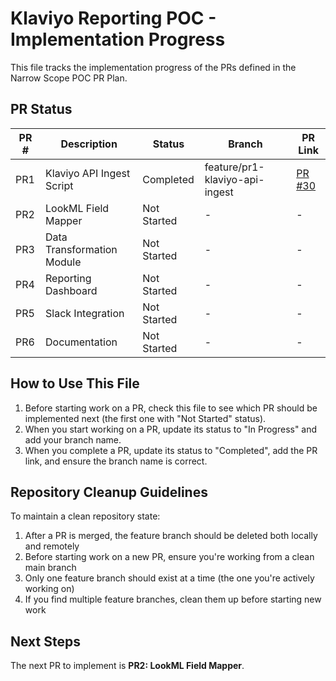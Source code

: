 # Klaviyo Reporting POC - Implementation Progress

This file tracks the implementation progress of the PRs defined in the Narrow Scope POC PR Plan.

## PR Status

| PR # | Description | Status | Branch | PR Link |
|------|-------------|--------|--------|--------|
| PR1  | Klaviyo API Ingest Script | Completed | feature/pr1-klaviyo-api-ingest | [PR #30](https://github.com/toddllm/klaviyo-reporting-poc/pull/30) |
| PR2  | LookML Field Mapper | Not Started | - | - |
| PR3  | Data Transformation Module | Not Started | - | - |
| PR4  | Reporting Dashboard | Not Started | - | - |
| PR5  | Slack Integration | Not Started | - | - |
| PR6  | Documentation | Not Started | - | - |

## How to Use This File

1. Before starting work on a PR, check this file to see which PR should be implemented next (the first one with "Not Started" status).
2. When you start working on a PR, update its status to "In Progress" and add your branch name.
3. When you complete a PR, update its status to "Completed", add the PR link, and ensure the branch name is correct.

## Repository Cleanup Guidelines

To maintain a clean repository state:

1. After a PR is merged, the feature branch should be deleted both locally and remotely
2. Before starting work on a new PR, ensure you're working from a clean main branch
3. Only one feature branch should exist at a time (the one you're actively working on)
4. If you find multiple feature branches, clean them up before starting new work

## Next Steps

The next PR to implement is **PR2: LookML Field Mapper**.
